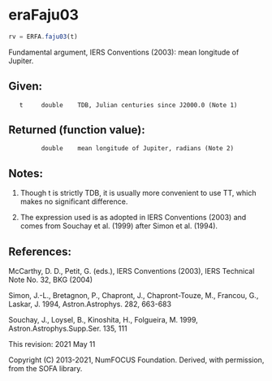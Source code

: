 # eraFaju03

```js
rv = ERFA.faju03(t)
```

Fundamental argument, IERS Conventions (2003):
mean longitude of Jupiter.

## Given:
```
   t     double    TDB, Julian centuries since J2000.0 (Note 1)
```

## Returned (function value):
```
         double    mean longitude of Jupiter, radians (Note 2)
```

## Notes:

1) Though t is strictly TDB, it is usually more convenient to use
   TT, which makes no significant difference.

2) The expression used is as adopted in IERS Conventions (2003) and
   comes from Souchay et al. (1999) after Simon et al. (1994).

## References:

   McCarthy, D. D., Petit, G. (eds.), IERS Conventions (2003),
   IERS Technical Note No. 32, BKG (2004)

   Simon, J.-L., Bretagnon, P., Chapront, J., Chapront-Touze, M.,
   Francou, G., Laskar, J. 1994, Astron.Astrophys. 282, 663-683

   Souchay, J., Loysel, B., Kinoshita, H., Folgueira, M. 1999,
   Astron.Astrophys.Supp.Ser. 135, 111

This revision:  2021 May 11

Copyright (C) 2013-2021, NumFOCUS Foundation.
Derived, with permission, from the SOFA library.
